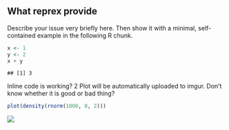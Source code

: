## What reprex provide

Describe your issue very briefly here. Then show it with a minimal,
self-contained example in the following R chunk.

``` r
x <- 1
y <- 2
x + y
```

    ## [1] 3

Inline code is working? 2 Plot will be automatically uploaded to imgur.
Don’t know whether it is good or bad thing?

``` r
plot(density(rnorm(1000, 0, 2)))
```

![](https://i.imgur.com/HgHSVqR.png)
